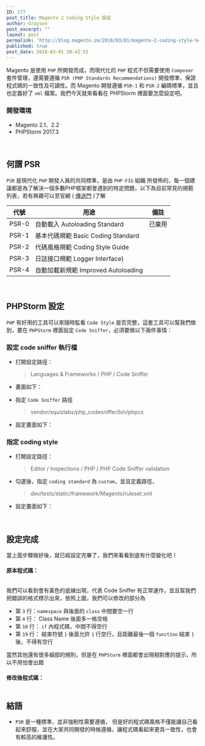 ```yaml
---
ID: 277
post_title: Magento 2 Coding Style 設定
author: Grayson
post_excerpt: ""
layout: post
permalink: 'http://blog.magento.im/2018/03/01/magento-2-coding-style-%e8%a8%ad%e5%ae%9a/'
published: true
post_date: 2018-03-01 20:42:52
---
```

Magento 是使用 <code>PHP</code> 所開發而成，而現代化的 <code>PHP</code> 程式不但需要使用 <code>Composer</code> 套件管理，還需要遵循 <code>PSR (PHP Standards Recommendations)</code> 開發標準，保證程式碼的一致性及可讀性。而 Magento 開發遵循 <code>PSR-1</code> 和 <code>PSR-2</code> 編碼標準，並且也定義好了 <code>xml</code> 檔案。我們今天就來看看在 PHPStorm 裡面要怎麼設定吧。

<h3>開發環境</h3>

<ul>
<li>Magento 2.1、2.2</li>
<li>PHPStorm 2017.3</li>
</ul>

<br>

<h2>何謂 PSR</h2>

<code>PSR</code> 是現代化 <code>PHP</code> 開發人員的共同標準，是由 <code>PHP-FIG</code> 組織 所發佈的，每一個建議都是為了解決一個多數PHP框架都會遇到的特定問題，以下為目前常見的規範列表，若有興趣可以至官網 ( <a href="https://www.php-fig.org/psr/">傳送門</a> )了解

<table>
<thead>
<tr>
  <th>代號</th>
  <th>用途</th>
  <th>備註</th>
</tr>
</thead>
<tbody>
<tr>
  <td>PSR-0</td>
  <td>自動載入 Autoloading Standard</td>
  <td>已棄用</td>
</tr>
<tr>
  <td>PSR-1</td>
  <td>基本代碼規範 Basic Coding Standard</td>
  <td></td>
</tr>
<tr>
  <td>PSR-2</td>
  <td>代碼風格規範 Coding Style Guide</td>
  <td></td>
</tr>
<tr>
  <td>PSR-3</td>
  <td>日誌接口規範 Logger Interface)</td>
  <td></td>
</tr>
<tr>
  <td>PSR-4</td>
  <td>自動加載新規範 Improved Autoloading</td>
  <td></td>
</tr>
</tbody>
</table>

<br>

<h2>PHPStorm 設定</h2>

<code>PHP</code> 有好用的工具可以來隨時監看 <code>Code Style</code> 是否完整，這套工具可以幫我們做到，要在 <code>PHPStorm</code> 裡面設定 <code>Code Sniffer</code>，必須要做以下兩件事情：

<h3>設定 code sniffer 執行檔</h3>

<ul>
<li>打開設定路徑：

<blockquote>
  Languages &amp; Frameworks / PHP / Code Sniffer
</blockquote></li>
<li>畫面如下：
<img src="http://blog.magento.im/wp-content/uploads/2018/03/code-sniffer-install-1024x632.png" alt="" /></p></li>
<li><p>指定 <code>Code Sniffer</code> 路徑

<blockquote>
  vendor/squizlabs/php_codesniffer/bin/phpcs
</blockquote></li>
<li>設定畫面如下：
<img src="http://blog.magento.im/wp-content/uploads/2018/03/code-sniffer-install-path-1024x242.png" alt="" /></p></li>
</ul>

<h3>指定 coding style</h3>

<ul>
<li><p>打開設定路徑：

<blockquote>
  Editor / Inspections / PHP / PHP Code Sniffer validation
</blockquote></li>
<li>勾選後，指定 <code>coding standard</code> 為 <code>custom</code>，並且定義路徑，

<blockquote>
  dev/tests/static/framework/Magento/ruleset.xml
</blockquote></li>
<li>設定畫面如下：
<img src="http://blog.magento.im/wp-content/uploads/2018/03/code-sniffer-standard-1024x632.png" alt="" /></p></li>
</ul>

<p><br>

<h2>設定完成</h2>

當上面步驟做好後，就已經設定完畢了，我們來看看到底有什麼變化吧！

<h4>原本程式碼：</h4>

<img src="http://blog.magento.im/wp-content/uploads/2018/03/%E8%9E%A2%E5%B9%95%E5%BF%AB%E7%85%A7-2018-03-01-%E4%B8%8B%E5%8D%888.33.59.png" alt="" />

我們可以看到會有黃色的底線出現，代表 Code Sniffer 有正常運作，並且幫我們把錯誤的格式標示出來，依照上圖，我們可以修改的部分為
* 第 <code>3</code> 行：<code>namespace</code> 與後面的 <code>class</code> 中間要空一行
* 第 <code>4</code> 行： Class Name 後面多一格空格
* 第 <code>10</code> 行： <code>if</code> 內程式碼，中間不得空行
* 第 <code>19</code> 行： 結束符號 <code>}</code> 後面允許 <code>1</code> 行空行，且距離最後一個 <code>functino</code> 結束 <code>}</code> 後，不得有空行

當然其他還有很多細部的規則，但是在 <code>PHPStorm</code> 裡面都會出現相對應的提示，所以不用怕會出錯

<h4>修改後程式碼：</h4>

<img src="http://blog.magento.im/wp-content/uploads/2018/03/%E8%9E%A2%E5%B9%95%E5%BF%AB%E7%85%A7-2018-03-01-%E4%B8%8B%E5%8D%888.53.45-1024x798.png" alt="" />

<br>

<h2>結語</h2>

<ul>
<li><code>PSR</code> 是一種標準，並非強制性需要遵循， 但是好的程式碼風格不僅能讓自己看起來舒服，並在大家共同開發的時候遵循，讓程式碼看起來更具一致性，也會有較高的維護性。</li>
</ul>